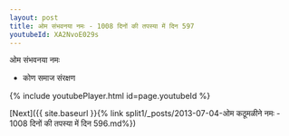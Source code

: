 ```yaml
---
layout: post
title: ओम संभवनया नमः - 1008 दिनों की तपस्या में दिन 597
youtubeId: XA2NvoE029s
---
```

 
 
 ओम संभवनया नमः  
 
 -  कोण समाज संरक्षण 
 
  
 
  
 
 
 
 
 
 


{% include youtubePlayer.html id=page.youtubeId %}
 
[Next]({{ site.baseurl }}{% link  split1/_posts/2013-07-04-ओम कठूमळीने नमः - 1008 दिनों की तपस्या में दिन 596.md%})
 

